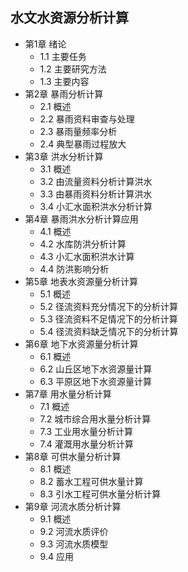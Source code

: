 ## 水文水资源分析计算
- 第1章 绪论
	- 1.1 主要任务
	- 1.2 主要研究方法
	- 1.3 主要内容
- 第2章 暴雨分析计算
	- 2.1 概述
	- 2.2 暴雨资料审查与处理
	- 2.3 暴雨量频率分析
	- 2.4 典型暴雨过程放大
- 第3章 洪水分析计算
	- 3.1 概述
	- 3.2 由流量资料分析计算洪水
	- 3.3 由暴雨资料分析计算洪水
	- 3.4 小汇水面积洪水分析计算
- 第4章 暴雨洪水分析计算应用
	- 4.1 概述
	- 4.2 水库防洪分析计算
	- 4.3 小汇水面积洪水计算
	- 4.4 防洪影响分析
- 第5章 地表水资源量分析计算
	- 5.1 概述
	- 5.2 径流资料充分情况下的分析计算
	- 5.3 径流资料不足情况下的分析计算
	- 5.4 径流资料缺乏情况下的分析计算
- 第6章 地下水资源量分析计算
	- 6.1 概述
	- 6.2 山丘区地下水资源量计算
	- 6.3 平原区地下水资源量计算
- 第7章 用水量分析计算
	- 7.1 概述
	- 7.2 城市综合用水量分析计算
	- 7.3 工业用水量分析计算
	- 7.4 灌溉用水量分析计算
- 第8章 可供水量分析计算
	- 8.1 概述
	- 8.2 蓄水工程可供水量计算
	- 8.3 引水工程可供水量分析计算
- 第9章 河流水质分析计算
	- 9.1 概述
	- 9.2 河流水质评价
	- 9.3 河流水质模型
	- 9.4 应用